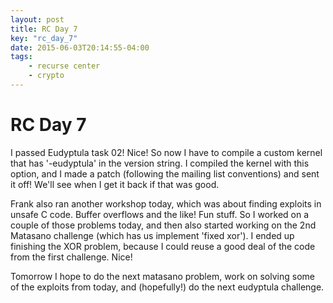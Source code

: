 ```yaml
---
layout: post
title: RC Day 7
key: "rc_day_7"
date: 2015-06-03T20:14:55-04:00
tags:
    - recurse center
    - crypto
---
```


# RC Day 7

I passed Eudyptula task 02! Nice! So now I have to compile a custom kernel
that has '-eudyptula' in the version string. I compiled the kernel with
this option, and I made a patch (following the mailing list conventions)
and sent it off! We'll see when I get it back if that was good.

Frank also ran another workshop today, which was about finding exploits in
unsafe C code. Buffer overflows and the like! Fun stuff. So I worked on
a couple of those problems today, and then also started working on the 2nd
Matasano challenge (which has us implement 'fixed xor'). I ended up
finishing the XOR problem, because I could reuse a good deal of the code
from the first challenge. Nice!

Tomorrow I hope to do the next matasano problem, work on solving some of
the exploits from today, and (hopefully!) do the next eudyptula challenge.
